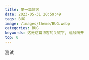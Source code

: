 ```yaml
---
title: 第一篇博客
date: 2023-05-31 20:59:49
tags: BUG
image: /images/theme/BUG.webp
categories: BUG
keywords: 这是这篇博客的关键字, 逗号隔开
top: 0
---
```


测试
